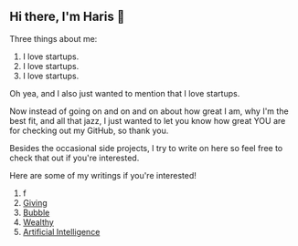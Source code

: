 ## Hi there, I'm Haris 👋

Three things about me:
1. I love startups.
2. I love startups.
3. I love startups.

Oh yea, and I also just wanted to mention that I love startups.

Now instead of going on and on and on about how great I am, why I'm the best fit, and all that jazz, I just wanted to let you know how great YOU are for checking out my GitHub, so thank you.

Besides the occasional side projects, I try to write on here so feel free to check that out if you're interested.

Here are some of my writings if you're interested!

1. f
2. [Giving](https://github.com/harism06/Giving/blob/main/README.md)
3. [Bubble](https://github.com/harism06/Bubble/blob/main/README.md)
4. [Wealthy](https://github.com/harism06/Wealthy/blob/main/README.md)
5. [Artificial Intelligence](https://github.com/harism06/AI/blob/main/README.md)
